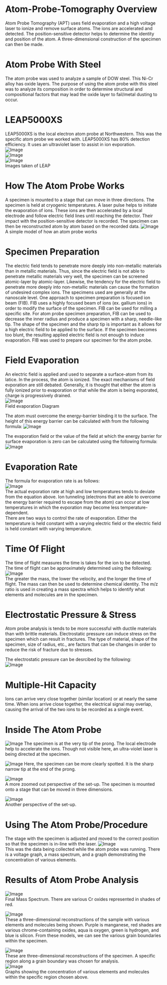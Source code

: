 # Atom-Probe-Tomography Overview
Atom Probe Tomography (APT) uses field evaporation and a high voltage laser to ionize and remove surface atoms. The ions are accelerated and detected. The position-sensitive detector helps to determine the identity and position of the atom. A three-dimensional construction of the specimen can then be made.

# Atom Probe With Steel 
The atom probe was used to analyze a sample of DOW steel. This Ni-Cr alloy has oxide layers. The purpose of using the atom probe with this steel was to analyze its composition in order to determine structural and compositional factors that may lead the oxide layer to fail/metal dusting to occur. 

# LEAP5000XS
LEAP5000XS is the local electron atom probe at Northwestern. This was the specific atom probe we worked with. LEAP5000XS has 80% detection efficiency. It uses an ultraviolet laser to assist in ion evporation.  
![Image](/LEAP5000XS/image3.jpeg)  
![Image](/LEAP5000XS/image2.jpeg)  
![Image](/LEAP5000XS/image1.jpeg)  
Images taken of LEAP

# How The Atom Probe Works
A specimen is mounted to a stage that can move in three directions. The specimen is held at cryogenic temperatures. A laser pulse helps to initiate the evaporation of ions. These ions are then accelerated by a local electrode and follow electric field lines until reaching the detector. Their impact with the position-sensitive detector is recorded. The specimen can then be reconstructed atom by atom based on the recorded data. 
![Image](/Diagrams:Graphs/Atom_Probe_Model.png)  
A simple model of how an atom probe works

# Specimen Preparation 
The electric field tends to penetrate more deeply into non-metallic materials than in metallic materials. Thus, since the electric field is not able to penetrate metallic materials very well, the specimen can be screened atomic-layer by atomic-layer. Likewise, the tendency for the electric field to penetrate more deeply into non-metallic materials can cause the formation of undesired complex ions. The specimens used are generally at the nanoscale level. One approach to specimen preparation is focused ion beam (FIB). FIB uses a highly focused beam of ions (ex. gallium ions) in order to modify the surface of the specimen. FIB can be used for milling a specific site. For atom probe specimen preparation, FIB can be used to decrease the inner radius and produce a specimen with a sharp, needle-like tip. The shape of the specimen and the sharp tip is important as it allows for a high electric field to be applied to the surface. If the specimen becomes too blunt, the resulting applied electric field is not enough to induce evaporation. FIB was used to prepare our specimen for the atom probe. 

# Field Evaporation
An electric field is applied and used to separate a surface-atom from its latice. In the process, the atom is ionized. The exact mechanisms of field evporation are still debated. Generally, it is thought that either the atom is fully ionized prior to evaporation or that while the atom is being evporated, charge is progressively drained.  
![Image](/Diagrams:Graphs/Ion_Evaporation.png)  
Field evaporation Diagram  

The atom must overcome the energy-barrier binding it to the surface. The height of this energy barrier can be calculated with from the following formula: 
![Image](/Equations/Energy_Barrier_Height.png)  

The evaporation field or the value of the field at which the energy barrier for surface evaporation is zero can be calculated using the following formula:  
![Image](/Equations/Field_Evaporation.png)

# Evaporation Rate
The formula for evaporation rate is as follows:  
![Image](/Equations/Evaporation_Rate.png)  
The actual evporation rate at high and low temperatures tends to deviate from the equation above. Ion tunneling (electrons that are able to overcome the energy barrier required to escape from the atom) can occur at low temperatures in which the evporation may become less temperature-dependent.  
There are two ways to control the rate of evaporation. Either the temperature is held constant with a varying electric field or the electric field is held constant with varying temperature. 

# Time Of Flight
The time of flight measures the time is takes for the ion to be detected.  
The time of flight can be approximately determined using the following:  
![Image](/Equations/Time_Of_Flight.png)  
The greater the mass, the lower the velocity, and the longer the time of flight. The mass can then be used to determine chemical identity. The m/z ratio is used in creating a mass spectra which helps to identify what elements and molecules are in the specimen.   

# Electrostatic Pressure & Stress
Atom probe analysis is tends to be more successful with ductile materials than with brittle materials. Electrostatic pressure can induce stress on the specimen which can result in fractures. The type of material, shape of the specimen, size of radius, etc., are factors that can be changes in order to reduce the risk of fracture due to stresses.  

The electrostatic pressure can be desrcibed by the following:  
![Image](/Equations/Electrostatic_Pressure.png)

# Multiple-Hit Capacity
Ions can arrive very close together (similar location) or at nearly the same time. When ions arrive close together, the electrical signal may overlap, causing the arrival of the two ions to be recorded as a single event. 

# Inside The Atom Probe
![Image](/LEAP5000XS/Atom_Probe_Inside(1).png)
The specimen is at the very tip of the prong. The local electrode help to accelerate the ions. Though not visible here, an ultra-violet laser is being directed at the specimen. 

![Image](/LEAP5000XS/Atom_Probe_Inside(2).png)
Here, the specimen can be more clearly spotted. It is the sharp narrow tip at the end of the prong.  

![Image](/LEAP5000XS/Atom_Probe_Inside(3).png)  
A more zoomed out perspective of the set-up. The specimen is mounted onto a stage that can be moved in three dimensions.  

![Image](/LEAP5000XS/Atom_Probe_Inside(4).png)  
Another perspective of the set-up.

# Using The Atom Probe/Procedure
The stage with the specimen is adjusted and moved to the correct position so that the specimen is in-line with the laser. 
![Image](/Diagrams:Graphs/monitor.png)  
This was the data being collected while the atom probe was running. There is a voltage graph, a mass spectrum, and a graph demonstrating the concentration of various elements. 

# Results of Atom Probe Analysis
![Image](/Diagrams:Graphs/Final_Mass_Spectrum.png)  
Final Mass Spectrum. There are various Cr oxides represented in shades of red. 

![Image](/Diagrams:Graphs/Three_Dimensional_Mixtures.png)  
These a three-dimensional reconstructions of the sample with various elements and molecules being shown. Purple is manganese, red shades are various chrome-containing oxides, aqua is oxygen, green is hydrogen, and blue is silicon. From these models, we can see the various grain boundaries within the specimen.  

![Image](/Diagrams:Graphs/three_dimensional_grain.png)  
These are three-dimensional reconstructions of the specimen. A specific region along a grain boundary was chosen for analysis.  
![Image](/Diagrams:Graphs/three_dimensional_grain_concentration.png)  
Graphs showing the concentration of various elements and molecules within the specific region chosen above. 
